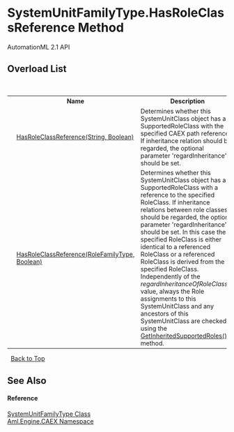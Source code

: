 # SystemUnitFamilyType.HasRoleClassReference Method 
AutomationML 2.1 API 


## Overload List
&nbsp;<table><tr><th></th><th>Name</th><th>Description</th></tr><tr><td>![Public method](media/pubmethod.gif "Public method")![Code example](media/CodeExample.png "Code example")</td><td><a href="M_Aml_Engine_CAEX_SystemUnitFamilyType_HasRoleClassReference_1">HasRoleClassReference(String, Boolean)</a></td><td>
Determines whether this SystemUnitClass object has a SupportedRoleClass with the specified CAEX path reference. If inheritance relation should be regarded, the optional parameter 'regardInheritance' should be set.</td></tr><tr><td>![Public method](media/pubmethod.gif "Public method")![Code example](media/CodeExample.png "Code example")</td><td><a href="M_Aml_Engine_CAEX_SystemUnitFamilyType_HasRoleClassReference">HasRoleClassReference(RoleFamilyType, Boolean)</a></td><td>
Determines whether this SystemUnitClass object has a SupportedRoleClass with a reference to the specified RoleClass. If inheritance relations between role classes should be regarded, the optional parameter 'regardInheritance' should be set. In this case the specified RoleClass is either identical to a referenced RoleClass or a referenced RoleClass is derived from the specified RoleClass. Independently of the *regardInheritanceOfRoleClasses* value, always the Role assignments to this SystemUnitClass and any ancestors of this SystemUnitClass are checked, using the <a href="M_Aml_Engine_CAEX_SystemUnitFamilyType_GetInheritedSupportedRoles">GetInheritedSupportedRoles()</a> method.</td></tr></table>&nbsp;
<a href="#systemunitfamilytype.hasroleclassreference-method">Back to Top</a>

## See Also


#### Reference
<a href="T_Aml_Engine_CAEX_SystemUnitFamilyType">SystemUnitFamilyType Class</a><br /><a href="N_Aml_Engine_CAEX">Aml.Engine.CAEX Namespace</a><br />